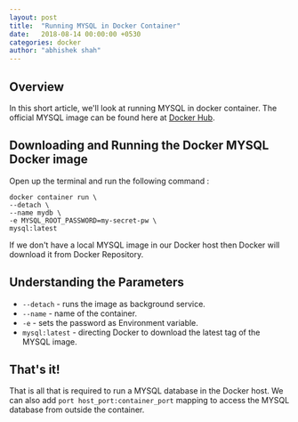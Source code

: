 ```yaml
---
layout: post
title:  "Running MYSQL in Docker Container"
date:   2018-08-14 00:00:00 +0530
categories: docker
author: "abhishek shah"
---
```


## Overview

In this short article, we'll look at running MYSQL in docker container. The official MYSQL image can be found here at [Docker Hub](https://hub.docker.com/_/mysql/).

## Downloading and Running the Docker MYSQL Docker image

Open up the terminal and run the following command : 

```
docker container run \
--detach \
--name mydb \
-e MYSQL_ROOT_PASSWORD=my-secret-pw \
mysql:latest
 ```
 If we don't have a local MYSQL image in our Docker host then Docker will download it from Docker Repository. 
 
## Understanding the Parameters
 
 * `--detach` - runs the image as background service.
 * `--name` - name of the container.
 * `-e` - sets the password as Environment variable.
 * `mysql:latest` - directing Docker to download the latest tag of the MYSQL image.
 
## That's it! 
 
That is all that is required to run a MYSQL database in the Docker host. We can also add `port host_port:container_port` mapping to access the MYSQL database from outside the container. 
